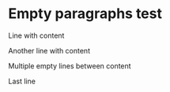 # Empty paragraphs test

<!-- 
TEST REASONING:
Empty paragraphs are crucial for document structure and should be preserved.
However, the serializer may normalize multiple consecutive newlines to a single blank line.
This expected output represents the actual serialization behavior, not the ideal behavior.
-->

Line with content

Another line with content

Multiple empty lines between content

Last line